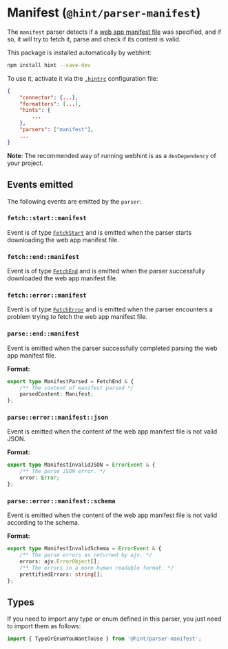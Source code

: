 # Manifest (`@hint/parser-manifest`)

The `manifest` parser detects if a [web app manifest file][manifest] was
specified, and if so, it will try to fetch it, parse and check if its
content is valid.

This package is installed automatically by webhint:

```bash
npm install hint --save-dev
```

To use it, activate it via the [`.hintrc`][hintrc] configuration file:

```json
{
    "connector": {...},
    "formatters": [...],
    "hints": {
        ...
    },
    "parsers": ["manifest"],
    ...
}
```

**Note**: The recommended way of running webhint is as a `devDependency` of
your project.

## Events emitted

The following events are emitted by the `parser`:

### `fetch::start::manifest`

Event is of type [`FetchStart`][fetchstart] and is emitted when the
parser starts downloading the web app manifest file.

### `fetch::end::manifest`

Event is of type [`FetchEnd`][fetchend] and is emitted when the parser
successfully downloaded the web app manifest file.

### `fetch::error::manifest`

Event is of type [`FetchError`][fetcherror] and is emitted when the
parser encounters a problem trying to fetch the web app manifest file.

### `parse::end::manifest`

Event is emitted when the parser successfully completed parsing
the web app manifest file.

**Format:**

```ts
export type ManifestParsed = FetchEnd & {
    /** The content of manifest parsed */
    parsedContent: Manifest;
};
```

### `parse::error::manifest::json`

Event is emitted when the content of the web app manifest file
is not valid JSON.

**Format:**

```ts
export type ManifestInvalidJSON = ErrorEvent & {
    /** The parse JSON error. */
    error: Error;
};
```

### `parse::error::manifest::schema`

Event is emitted when the content of the web app manifest file
is not valid according to the schema.

**Format:**

```ts
export type ManifestInvalidSchema = ErrorEvent & {
    /** The parse errors as returned by ajv. */
    errors: ajv.ErrorObject[];
    /** The errors in a more human readable format. */
    prettifiedErrors: string[];
};
```

## Types

If you need to import any type or enum defined in this parser, you just
need to import them as follows:

```ts
import { TypeOrEnumYouWantToUse } from '@hint/parser-manifest';
```

<!-- Link labels: -->

[fetchend]: https://webhint.io/docs/contributor-guide/getting-started/events/#fetchend
[fetcherror]: https://webhint.io/docs/contributor-guide/getting-started/events/#fetcherror
[fetchstart]: https://webhint.io/docs/contributor-guide/getting-started/events/#fetchstart
[hintrc]: https://webhint.io/docs/user-guide/configuring-webhint/summary/
[manifest]: https://www.w3.org/TR/appmanifest/
